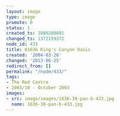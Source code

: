 ```yaml
---
layout: image
type: image
promote: 0
status: 1
created_ts: 1080280801
changed_ts: 1372159372
node_id: 433
title: 01636 King's Canyon Oasis
created: '2004-03-26'
changed: '2013-06-25'
redirect_from: []
permalink: "/node/433/"
tags:
- The Red Centre
- 2003/10 - October 2003
images:
- src: image/images/1636-38-pan-b-433.jpg
  name: 1636-38-pan-b-433.jpg
---
```


